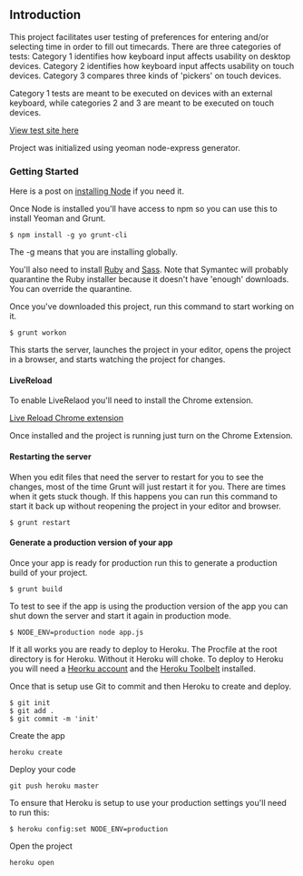 ## Introduction

This project facilitates user testing of preferences for entering and/or selecting time in order to fill out timecards. There are three categories of tests:
Category 1 identifies how keyboard input affects usability on desktop devices.
Category 2 identifies how keyboard input affects usability on touch devices.
Category 3 compares three kinds of 'pickers' on touch devices.

Category 1 tests are meant to be executed on devices with an external keyboard, while categories 2 and 3 are meant to be executed on touch devices.

<a href="https://timepicker-user-testing.herokuapp.com/" target="_blank">View test site here</a>

Project was initialized using yeoman node-express generator.

### Getting Started
Here is a post on <a href="http://www.lukelarsen.com/post/02-installing-node" target="_blank">installing Node</a> if you need it.

Once Node is installed you'll have access to npm so you can use this to install Yeoman and Grunt.


```
$ npm install -g yo grunt-cli
```

The -g means that you are installing globally.

You'll also need to install <a href="http://rubyinstaller.org/" target="_blank">Ruby</a> and <a href="http://sass-lang.com/install" target="_blank">Sass</a>.
Note that Symantec will probably quarantine the Ruby installer because it doesn't have 'enough' downloads. You can override the quarantine.

Once you've downloaded this project, run this command to start working on it.

```
$ grunt workon
```

This starts the server, launches the project in your editor, opens the project in a browser, and starts watching the project for changes.

<h4>LiveReload</h4>

To enable LiveRelaod you'll need to install the Chrome extension.

<a href="https://chrome.google.com/webstore/detail/livereload/jnihajbhpnppcggbcgedagnkighmdlei" target="_blank">Live Reload Chrome extension</a>

Once installed and the project is running just turn on the Chrome Extension.


<h4>Restarting the server</h4>

When you edit files that need the server to restart for you to see the changes, most of the time Grunt will just restart it for you. There are times when it gets stuck though. If this happens you can run this command to start it back up without reopening the project in your editor and browser.

```
$ grunt restart
```

<h4>Generate a production version of your app</h4>

Once your app is ready for production run this to generate a production build of your project.

```
$ grunt build
```

To test to see if the app is using the production version of the app you can shut down the server and start it again in production mode.

```
$ NODE_ENV=production node app.js
```

If it all works you are ready to deploy to Heroku. The Procfile at the root directory is for Heroku. Without it Heroku will choke. To deploy to Heroku you will need a <a href="http://heroku.com" target="_blank">Heorku account</a> and the <a href="https://toolbelt.heroku.com/" target="_blank">Heroku Toolbelt</a> installed.

Once that is setup use Git to commit and then Heroku to create and deploy.

```
$ git init
$ git add .
$ git commit -m 'init'
```

Create the app
```
heroku create
```

Deploy your code
```
git push heroku master
```

To ensure that Heroku is setup to use your production settings you'll need to run this:

```
$ heroku config:set NODE_ENV=production
```

Open the project
```
heroku open
```
